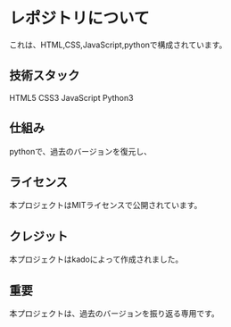 # レポジトリについて
これは、HTML,CSS,JavaScript,pythonで構成されています。
## 技術スタック
HTML5
CSS3
JavaScript
Python3
## 仕組み
pythonで、過去のバージョンを復元し、
## ライセンス
本プロジェクトはMITライセンスで公開されています。
## クレジット
本プロジェクトはkadoによって作成されました。
## 重要
本プロジェクトは、過去のバージョンを振り返る専用です。